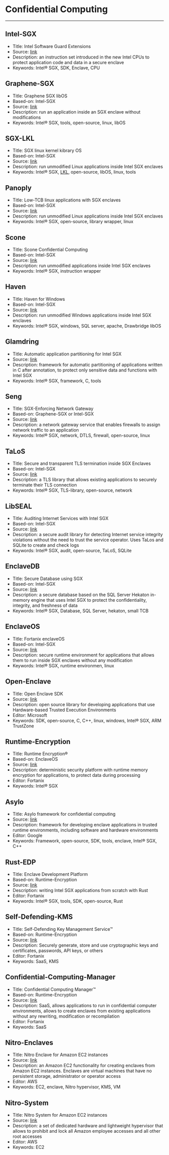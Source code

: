 # Confidential Computing

---

## Intel-SGX

- Title: Intel Software Guard Extensions
- Source: [link](https://software.intel.com/content/www/us/en/develop/topics/software-guard-extensions.html)
- Description: an instruction set introduced in the new Intel CPUs to protect application code and data in a secure enclave
- Keywords: Intel® SGX, SDK, Enclave, CPU

## Graphene-SGX

- Title: Graphene SGX libOS
- Based-on: Intel-SGX
- Source: [link](https://www.usenix.org/conference/atc17/technical-sessions/presentation/tsai)
- Description: run an application inside an SGX enclave without modifications
- Keywords: Intel® SGX, tools, open-source, linux, libOS

## SGX-LKL

- Title: SGX linux kernel kibrary OS
- Based-on: Intel-SGX
- Source: [link](https://github.com/lsds/sgx-lkl)
- Description: run unmodified Linux applications inside Intel SGX enclaves
- Keywords: Intel® SGX, [LKL](https://github.com/lkl/linux), open-source, libOS, linux, tools

## Panoply

- Title: Low-TCB linux applications with SGX enclaves
- Based-on: Intel-SGX
- Source: [link](https://www.ndss-symposium.org/ndss2017/ndss-2017-programme/panoply-low-tcb-linux-applications-sgx-enclaves/)
- Description: run unmodified Linux applications inside Intel SGX enclaves
- Keywords: Intel® SGX, open-source, library wrapper, linux

## Scone

- Title: Scone Confidential Computing
- Based-on: Intel-SGX
- Source: [link](https://sconedocs.github.io/)
- Description: run unmodified applications inside Intel SGX enclaves
- Keywords: Intel® SGX, instruction wrapper

## Haven

- Title: Haven for Windows
- Based-on: Intel-SGX
- Source: [link](https://www.usenix.org/system/files/conference/osdi14/osdi14-paper-baumann.pdf)
- Description: run unmodified Windows applications inside Intel SGX enclaves
- Keywords: Intel® SGX, windows, SQL server, apache, Drawbridge libOS

## Glamdring

- Title: Automatic application partitioning for Intel SGX
- Source: [link](https://www.researchgate.net/publication/317933820_Glamdring_Automatic_Application_Partitioning_for_Intel_SGX)
- Description: framework for automatic partitioning of applications written in C after annotation, to protect only sensitive data and functions with Intel SGX
- Keywords: Intel® SGX, framework, C, tools

## Seng

- Title: SGX-Enforcing Network Gateway
- Based-on: Graphene-SGX or Intel-SGX
- Source: [link](https://www.usenix.org/conference/usenixsecurity20/presentation/schwarz)
- Description: a network gateway service that enables firewalls to assign network traffic to an application
- Keywords: Intel® SGX, network, DTLS, firewall, open-source, linux

## TaLoS

- Title: Secure and transparent TLS termination inside SGX Enclaves
- Based-on: Intel-SGX
- Source: [link](https://www.researchgate.net/publication/315715902_TaLoS_Secure_and_Transparent_TLS_Termination_inside_SGX_Enclaves)
- Description: a TLS library that allows existing applications to securely terminate their TLS connection
- Keywords: Intel® SGX, TLS-library, open-source, network

## LibSEAL

- Title: Auditing Internet Services with Intel SGX
- Based-on: Intel-SGX
- Source: [link](https://www.researchgate.net/publication/322897219_LibSEAL_Revealing_Service_Integrity_Violations_Using_Trusted_Execution)
- Description: a secure audit library for detecting Internet service integrity violations without the need to trust the service operator. Uses TaLos and SQLite to create and check logs
- Keywords: Intel® SGX, audit, open-source, TaLoS, SQLite

## EnclaveDB

- Title: Secure Database using SGX
- Based-on: Intel-SGX
- Source: [link](https://ieeexplore.ieee.org/document/8418608)
- Description: a secure database based on the SQL Server Hekaton in-memory engine that uses Intel SGX to protect the confidentiality, integrity, and freshness of data
- Keywords: Intel® SGX, Database, SQL Server, hekaton, small TCB

## EnclaveOS

- Title: Fortanix enclaveOS
- Based-on: Intel-SGX
- Source: [link](https://www.fortanix.com/products/runtime-encryption/)
- Description: secure runtime environment for applications that allows them to run inside SGX enclaves without any modification
- Keywords: Intel® SGX, runtime environmen, linux

## Open-Enclave

- Title: Open Enclave SDK
- Source: [link](https://openenclave.io/sdk/)
- Description: open source library for developing applications that use Hardware-based Trusted Execution Environments
- Editor: Microsoft
- Keywords: SDK, open-source, C, C++, linux, windows, Intel® SGX, ARM TrustZone

## Runtime-Encryption

- Title: Runtime Encryption®
- Based-on: EnclaveOS
- Source: [link](https://www.fortanix.com/products/runtime-encryption/)
- Description: deterministic security platform with runtime memory encryption for applications, to protect data during processing
- Editor: Fortanix
- Keywords: Intel® SGX

## Asylo

- Title: Asylo framework for confidential computing
- Source: [link](https://asylo.dev/)
- Description: framework for developing enclave applications in trusted runtime environments, including software and hardware environments
- Editor: Google
- Keywords: Framework, open-source, SDK, tools, enclave, Intel® SGX, C++

## Rust-EDP

- Title: Enclave Development Platform
- Based-on: Runtime-Encryption
- Source: [link](https://fortanix.com/products/runtime-encryption/edp/)
- Description: writing Intel SGX applications from scratch with Rust
- Editor: Fortanix
- Keywords: Intel® SGX, tools, SDK, open-source, Rust

## Self-Defending-KMS

- Title: Self-Defending Key Management Service™
- Based-on: Runtime-Encryption
- Source: [link](https://fortanix.com/products/sdkms/)
- Description: Securely generate, store and use cryptographic keys and certificates, passwords, API keys, or others
- Editor: Fortanix
- Keywords: SaaS, KMS

## Confidential-Computing-Manager

- Title: Confidential Computing Manager™
- Based-on: Runtime-Encryption
- Source: [link](https://www.fortanix.com/products/confidential-computing-manager/)
- Description: SaaS, allows applications to run in confidential computer environments, allows to create enclaves from existing applications without any rewriting, modification or recompilation
- Editor: Fortanix
- Keywords: SaaS

## Nitro-Enclaves

- Title: Nitro Enclave for Amazon EC2 instances
- Source: [link](https://aws.amazon.com/fr/ec2/nitro/nitro-enclaves/)
- Description: an Amazon EC2 functionality for creating enclaves from Amazon EC2 instances. Enclaves are virtual machines that have no persistent storage, administrator or operator access
- Editor: AWS
- Keywords: EC2, enclave, Nitro hypervisor, KMS, VM

## Nitro-System

- Title: Nitro System for Amazon EC2 instances
- Source: [link](https://aws.amazon.com/fr/ec2/nitro/?nc1=h_ls)
- Description: a set of dedicated hardware and lightweight hypervisor that allows to prohibit and lock all Amazon employee accesses and all other root accesses
- Editor: AWS
- Keywords: EC2
